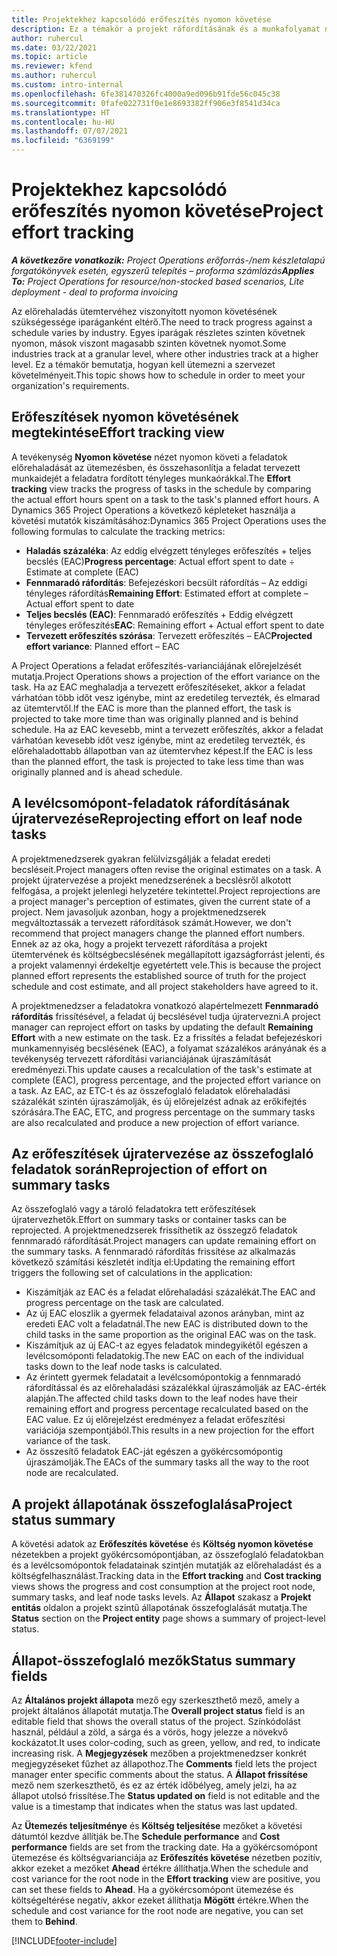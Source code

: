 ```yaml
---
title: Projektekhez kapcsolódó erőfeszítés nyomon követése
description: Ez a témakör a projekt ráfordításának és a munkafolyamat nyomon követéséről nyújt információkat.
author: ruhercul
ms.date: 03/22/2021
ms.topic: article
ms.reviewer: kfend
ms.author: ruhercul
ms.custom: intro-internal
ms.openlocfilehash: 6fe381470326fc4000a9ed096b91fde56c045c38
ms.sourcegitcommit: 0fafe022731f0e1e8693382ff906e3f8541d34ca
ms.translationtype: HT
ms.contentlocale: hu-HU
ms.lasthandoff: 07/07/2021
ms.locfileid: "6369199"
---
```

# <a name="project-effort-tracking"></a><span data-ttu-id="a409d-103">Projektekhez kapcsolódó erőfeszítés nyomon követése</span><span class="sxs-lookup"><span data-stu-id="a409d-103">Project effort tracking</span></span>

<span data-ttu-id="a409d-104">_**A következőre vonatkozik:** Project Operations erőforrás-/nem készletalapú forgatókönyvek esetén, egyszerű telepítés – proforma számlázás_</span><span class="sxs-lookup"><span data-stu-id="a409d-104">_**Applies To:** Project Operations for resource/non-stocked based scenarios, Lite deployment - deal to proforma invoicing_</span></span>

<span data-ttu-id="a409d-105">Az előrehaladás ütemtervéhez viszonyított nyomon követésének szükségessége iparáganként eltérő.</span><span class="sxs-lookup"><span data-stu-id="a409d-105">The need to track progress against a schedule varies by industry.</span></span> <span data-ttu-id="a409d-106">Egyes iparágak részletes szinten követnek nyomon, mások viszont magasabb szinten követnek nyomot.</span><span class="sxs-lookup"><span data-stu-id="a409d-106">Some industries track at a granular level, where other industries track at a higher level.</span></span> <span data-ttu-id="a409d-107">Ez a témakör bemutatja, hogyan kell ütemezni a szervezet követelményeit.</span><span class="sxs-lookup"><span data-stu-id="a409d-107">This topic shows how to schedule in order to meet your organization's requirements.</span></span>

## <a name="effort-tracking-view"></a><span data-ttu-id="a409d-108">Erőfeszítések nyomon követésének megtekintése</span><span class="sxs-lookup"><span data-stu-id="a409d-108">Effort tracking view</span></span>

<span data-ttu-id="a409d-109">A tevékenység **Nyomon követése** nézet nyomon követi a feladatok előrehaladását az ütemezésben, és összehasonlítja a feladat tervezett munkaidejét a feladatra fordított tényleges munkaórákkal.</span><span class="sxs-lookup"><span data-stu-id="a409d-109">The **Effort tracking** view tracks the progress of tasks in the schedule by comparing the actual effort hours spent on a task to the task's planned effort hours.</span></span> <span data-ttu-id="a409d-110">A Dynamics 365 Project Operations a következő képleteket használja a követési mutatók kiszámításához:</span><span class="sxs-lookup"><span data-stu-id="a409d-110">Dynamics 365 Project Operations uses the following formulas to calculate the tracking metrics:</span></span>

- <span data-ttu-id="a409d-111">**Haladás százaléka**: Az eddig elvégzett tényleges erőfeszítés + teljes becslés (EAC)</span><span class="sxs-lookup"><span data-stu-id="a409d-111">**Progress percentage**: Actual effort spent to date ÷ Estimate at complete (EAC)</span></span> 
- <span data-ttu-id="a409d-112">**Fennmaradó ráfordítás**: Befejezéskori becsült ráfordítás – Az eddigi tényleges ráfordítás</span><span class="sxs-lookup"><span data-stu-id="a409d-112">**Remaining Effort**: Estimated effort at complete – Actual effort spent to date</span></span> 
- <span data-ttu-id="a409d-113">**Teljes becslés (EAC)**: Fennmaradó erőfeszítés + Eddig elvégzett tényleges erőfeszítés</span><span class="sxs-lookup"><span data-stu-id="a409d-113">**EAC**: Remaining effort + Actual effort spent to date</span></span> 
- <span data-ttu-id="a409d-114">**Tervezett erőfeszítés szórása**: Tervezett erőfeszítés – EAC</span><span class="sxs-lookup"><span data-stu-id="a409d-114">**Projected effort variance**: Planned effort – EAC</span></span>

<span data-ttu-id="a409d-115">A Project Operations a feladat erőfeszítés-varianciájának előrejelzését mutatja.</span><span class="sxs-lookup"><span data-stu-id="a409d-115">Project Operations shows a projection of the effort variance on the task.</span></span> <span data-ttu-id="a409d-116">Ha az EAC meghaladja a tervezett erőfeszítéseket, akkor a feladat várhatóan több időt vesz igénybe, mint az eredetileg tervezték, és elmarad az ütemtervtől.</span><span class="sxs-lookup"><span data-stu-id="a409d-116">If the EAC is more than the planned effort, the task is projected to take more time than was originally planned and is behind schedule.</span></span> <span data-ttu-id="a409d-117">Ha az EAC kevesebb, mint a tervezett erőfeszítés, akkor a feladat várhatóan kevesebb időt vesz igénybe, mint az eredetileg tervezték, és előrehaladottabb állapotban van az ütemtervhez képest.</span><span class="sxs-lookup"><span data-stu-id="a409d-117">If the EAC is less than the planned effort, the task is projected to take less time than was originally planned and is ahead schedule.</span></span>

## <a name="reprojecting-effort-on-leaf-node-tasks"></a><span data-ttu-id="a409d-118">A levélcsomópont-feladatok ráfordításának újratervezése</span><span class="sxs-lookup"><span data-stu-id="a409d-118">Reprojecting effort on leaf node tasks</span></span>

<span data-ttu-id="a409d-119">A projektmenedzserek gyakran felülvizsgálják a feladat eredeti becsléseit.</span><span class="sxs-lookup"><span data-stu-id="a409d-119">Project managers often revise the original estimates on a task.</span></span> <span data-ttu-id="a409d-120">A projekt újratervezése a projekt menedzserének a becslésről alkotott felfogása, a projekt jelenlegi helyzetére tekintettel.</span><span class="sxs-lookup"><span data-stu-id="a409d-120">Project reprojections are a project manager's perception of estimates, given the current state of a project.</span></span> <span data-ttu-id="a409d-121">Nem javasoljuk azonban, hogy a projektmenedzserek megváltoztassák a tervezett ráfordítások számát.</span><span class="sxs-lookup"><span data-stu-id="a409d-121">However, we don't recommend that project managers change the planned effort numbers.</span></span> <span data-ttu-id="a409d-122">Ennek az az oka, hogy a projekt tervezett ráfordítása a projekt ütemtervének és költségbecslésének megállapított igazságforrást jelenti, és a projekt valamennyi érdekeltje egyetértett vele.</span><span class="sxs-lookup"><span data-stu-id="a409d-122">This is because the project planned effort represents the established source of truth for the project schedule and cost estimate, and all project stakeholders have agreed to it.</span></span>

<span data-ttu-id="a409d-123">A projektmenedzser a feladatokra vonatkozó alapértelmezett **Fennmaradó ráfordítás** frissítésével, a feladat új becslésével tudja újratervezni.</span><span class="sxs-lookup"><span data-stu-id="a409d-123">A project manager can reproject effort on tasks by updating the default **Remaining Effort** with a new estimate on the task.</span></span> <span data-ttu-id="a409d-124">Ez a frissítés a feladat befejezéskori munkamennyiség becslésének (EAC), a folyamat százalékos arányának és a tevékenység tervezett ráfordítási varianciájának újraszámítását eredményezi.</span><span class="sxs-lookup"><span data-stu-id="a409d-124">This update causes a recalculation of the task's estimate at complete (EAC), progress percentage, and the projected effort variance on a task.</span></span> <span data-ttu-id="a409d-125">Az EAC, az ETC-t és az összefoglaló feladatok előrehaladási százalékát szintén újraszámolják, és új előrejelzést adnak az erőkifejtés szórására.</span><span class="sxs-lookup"><span data-stu-id="a409d-125">The EAC, ETC, and progress percentage on the summary tasks are also recalculated and produce a new projection of effort variance.</span></span>

## <a name="reprojection-of-effort-on-summary-tasks"></a><span data-ttu-id="a409d-126">Az erőfeszítések újratervezése az összefoglaló feladatok során</span><span class="sxs-lookup"><span data-stu-id="a409d-126">Reprojection of effort on summary tasks</span></span>

<span data-ttu-id="a409d-127">Az összefoglaló vagy a tároló feladatokra tett erőfeszítések újratervezhetők.</span><span class="sxs-lookup"><span data-stu-id="a409d-127">Effort on summary tasks or container tasks can be reprojected.</span></span> <span data-ttu-id="a409d-128">A projektmenedzserek frissíthetik az összegző feladatok fennmaradó ráfordítását.</span><span class="sxs-lookup"><span data-stu-id="a409d-128">Project managers can update remaining effort on the summary tasks.</span></span> <span data-ttu-id="a409d-129">A fennmaradó ráfordítás frissítése az alkalmazás következő számítási készletét indítja el:</span><span class="sxs-lookup"><span data-stu-id="a409d-129">Updating the remaining effort triggers the following set of calculations in the application:</span></span>

- <span data-ttu-id="a409d-130">Kiszámítják az EAC és a feladat előrehaladási százalékát.</span><span class="sxs-lookup"><span data-stu-id="a409d-130">The EAC and progress percentage on the task are calculated.</span></span>
- <span data-ttu-id="a409d-131">Az új EAC eloszlik a gyermek feladataival azonos arányban, mint az eredeti EAC volt a feladatnál.</span><span class="sxs-lookup"><span data-stu-id="a409d-131">The new EAC is distributed down to the child tasks in the same proportion as the original EAC was on the task.</span></span>
- <span data-ttu-id="a409d-132">Kiszámítjuk az új EAC-t az egyes feladatok mindegyikétől egészen a levélcsomóponti feladatokig.</span><span class="sxs-lookup"><span data-stu-id="a409d-132">The new EAC on each of the individual tasks down to the leaf node tasks is calculated.</span></span> 
- <span data-ttu-id="a409d-133">Az érintett gyermek feladatait a levélcsomópontokig a fennmaradó ráfordítással és az előrehaladási százalékkal újraszámolják az EAC-érték alapján.</span><span class="sxs-lookup"><span data-stu-id="a409d-133">The affected child tasks down to the leaf nodes have their remaining effort and progress percentage recalculated based on the EAC value.</span></span> <span data-ttu-id="a409d-134">Ez új előrejelzést eredményez a feladat erőfeszítési variációja szempontjából.</span><span class="sxs-lookup"><span data-stu-id="a409d-134">This results in a new projection for the effort variance of the task.</span></span> 
- <span data-ttu-id="a409d-135">Az összesítő feladatok EAC-ját egészen a gyökércsomópontig újraszámolják.</span><span class="sxs-lookup"><span data-stu-id="a409d-135">The EACs of the summary tasks all the way to the root node are recalculated.</span></span>


## <a name="project-status-summary"></a><span data-ttu-id="a409d-136">A projekt állapotának összefoglalása</span><span class="sxs-lookup"><span data-stu-id="a409d-136">Project status summary</span></span>

<span data-ttu-id="a409d-137">A követési adatok az **Erőfeszítés követése** és **Költség nyomon követése** nézetekben a projekt gyökércsomópontjában, az összefoglaló feladatokban és a levélcsomópontok feladatainak szintjén mutatják az előrehaladást és a költségfelhasználást.</span><span class="sxs-lookup"><span data-stu-id="a409d-137">Tracking data in the **Effort tracking** and **Cost tracking** views shows the progress and cost consumption at the project root node, summary tasks, and leaf node tasks levels.</span></span> <span data-ttu-id="a409d-138">Az **Állapot** szakasz a **Projekt entitás** oldalon a projekt szintű állapotának összefoglalását mutatja.</span><span class="sxs-lookup"><span data-stu-id="a409d-138">The **Status** section on the **Project entity** page shows a summary of project-level status.</span></span>

## <a name="status-summary-fields"></a><span data-ttu-id="a409d-139">Állapot-összefoglaló mezők</span><span class="sxs-lookup"><span data-stu-id="a409d-139">Status summary fields</span></span>

<span data-ttu-id="a409d-140">Az **Általános projekt állapota** mező egy szerkeszthető mező, amely a projekt általános állapotát mutatja.</span><span class="sxs-lookup"><span data-stu-id="a409d-140">The **Overall project status** field is an editable field that shows the overall status of the project.</span></span> <span data-ttu-id="a409d-141">Színkódolást használ, például a zöld, a sárga és a vörös, hogy jelezze a növekvő kockázatot.</span><span class="sxs-lookup"><span data-stu-id="a409d-141">It uses color-coding, such as green, yellow, and red, to indicate increasing risk.</span></span> <span data-ttu-id="a409d-142">A **Megjegyzések** mezőben a projektmenedzser konkrét megjegyzéseket fűzhet az állapothoz.</span><span class="sxs-lookup"><span data-stu-id="a409d-142">The **Comments** field lets the project manager enter specific comments about the status.</span></span> <span data-ttu-id="a409d-143">A **Állapot frissítése** mező nem szerkeszthető, és ez az érték időbélyeg, amely jelzi, ha az állapot utolsó frissítése.</span><span class="sxs-lookup"><span data-stu-id="a409d-143">The **Status updated on** field is not editable and the value is a timestamp that indicates when the status was last updated.</span></span>

<span data-ttu-id="a409d-144">Az **Ütemezés teljesítménye** és **Költség teljesítése** mezőket a követési dátumtól kezdve állítják be.</span><span class="sxs-lookup"><span data-stu-id="a409d-144">The **Schedule performance** and **Cost performance** fields are set from the tracking date.</span></span> <span data-ttu-id="a409d-145">Ha a gyökércsomópont ütemezése és költségvarianciája az **Erőfeszítés követése** nézetben pozitív, akkor ezeket a mezőket **Ahead** értékre állíthatja.</span><span class="sxs-lookup"><span data-stu-id="a409d-145">When the schedule and cost variance for the root node in the **Effort tracking** view are positive, you can set these fields to **Ahead**.</span></span> <span data-ttu-id="a409d-146">Ha a gyökércsomópont ütemezése és költségeltérése negatív, akkor ezeket állíthatja **Mögött** értékre.</span><span class="sxs-lookup"><span data-stu-id="a409d-146">When the schedule and cost variance for the root node are negative, you can set them to **Behind**.</span></span>


[!INCLUDE[footer-include](../includes/footer-banner.md)]
